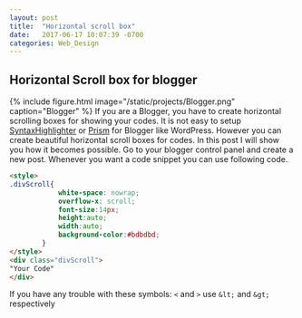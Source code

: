 ```yaml
---
layout: post
title:  "Horizontal scroll box"
date:   2017-06-17 10:07:39 -0700
categories: Web_Design
---
```

## Horizontal Scroll box for blogger
{% include figure.html image="/static/projects/Blogger.png" caption="Blogger" %}
If you are a Blogger, you have to create horizontal scrolling boxes for showing your codes. It is not easy to setup [SyntaxHighlighter](http://alexgorbatchev.com/SyntaxHighlighter/) or [Prism](http://prismjs.com) for Blogger like WordPress. However you can create beautiful horizontal scroll boxes for codes. In this post I will show you how it becomes possible. Go to your blogger control panel and create a new post. Whenever you want a code snippet you can use following code.
```markdown
<style>
.divScroll{ 
            white-space: nowrap; 
            overflow-x: scroll;
            font-size:14px;
            height:auto;
            width:auto;
            background-color:#bdbdbd;
        }
</style>
<div class="divScroll">
"Your Code"
</div>
```
If you have any trouble with these symbols: `<` and `>` use `&lt;` and `&gt;` respectively
